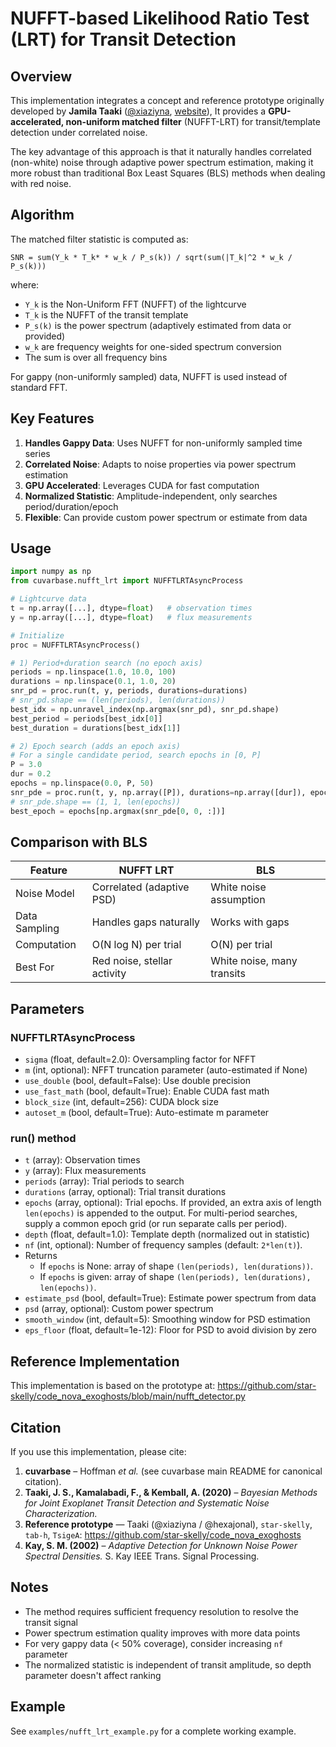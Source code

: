 # NUFFT-based Likelihood Ratio Test (LRT) for Transit Detection

## Overview

This implementation integrates a concept and reference prototype originally developed by
**Jamila Taaki** ([@xiaziyna](https://github.com/xiaziyna), [website](https://xiazina.github.io)),
It provides a **GPU-accelerated, non-uniform matched filter** (NUFFT-LRT) for transit/template detection under correlated noise.

The key advantage of this approach is that it naturally handles correlated (non-white) noise through adaptive power spectrum estimation, making it more robust than traditional Box Least Squares (BLS) methods when dealing with red noise.

## Algorithm

The matched filter statistic is computed as:

```
SNR = sum(Y_k * T_k* * w_k / P_s(k)) / sqrt(sum(|T_k|^2 * w_k / P_s(k)))
```

where:
- `Y_k` is the Non-Uniform FFT (NUFFT) of the lightcurve
- `T_k` is the NUFFT of the transit template
- `P_s(k)` is the power spectrum (adaptively estimated from data or provided)
- `w_k` are frequency weights for one-sided spectrum conversion
- The sum is over all frequency bins

For gappy (non-uniformly sampled) data, NUFFT is used instead of standard FFT.

## Key Features

1. **Handles Gappy Data**: Uses NUFFT for non-uniformly sampled time series
2. **Correlated Noise**: Adapts to noise properties via power spectrum estimation
3. **GPU Accelerated**: Leverages CUDA for fast computation
4. **Normalized Statistic**: Amplitude-independent, only searches period/duration/epoch
5. **Flexible**: Can provide custom power spectrum or estimate from data

## Usage

```python
import numpy as np
from cuvarbase.nufft_lrt import NUFFTLRTAsyncProcess

# Lightcurve data
t = np.array([...], dtype=float)   # observation times
y = np.array([...], dtype=float)   # flux measurements

# Initialize
proc = NUFFTLRTAsyncProcess()

# 1) Period+duration search (no epoch axis)
periods = np.linspace(1.0, 10.0, 100)
durations = np.linspace(0.1, 1.0, 20)
snr_pd = proc.run(t, y, periods, durations=durations)
# snr_pd.shape == (len(periods), len(durations))
best_idx = np.unravel_index(np.argmax(snr_pd), snr_pd.shape)
best_period = periods[best_idx[0]]
best_duration = durations[best_idx[1]]

# 2) Epoch search (adds an epoch axis)
# For a single candidate period, search epochs in [0, P]
P = 3.0
dur = 0.2
epochs = np.linspace(0.0, P, 50)
snr_pde = proc.run(t, y, np.array([P]), durations=np.array([dur]), epochs=epochs)
# snr_pde.shape == (1, 1, len(epochs))
best_epoch = epochs[np.argmax(snr_pde[0, 0, :])]
```

## Comparison with BLS

| Feature | NUFFT LRT | BLS |
|---------|-----------|-----|
| Noise Model | Correlated (adaptive PSD) | White noise assumption |
| Data Sampling | Handles gaps naturally | Works with gaps |
| Computation | O(N log N) per trial | O(N) per trial |
| Best For | Red noise, stellar activity | White noise, many transits |

## Parameters

### NUFFTLRTAsyncProcess

- `sigma` (float, default=2.0): Oversampling factor for NFFT
- `m` (int, optional): NFFT truncation parameter (auto-estimated if None)
- `use_double` (bool, default=False): Use double precision
- `use_fast_math` (bool, default=True): Enable CUDA fast math
- `block_size` (int, default=256): CUDA block size
- `autoset_m` (bool, default=True): Auto-estimate m parameter

### run() method

- `t` (array): Observation times
- `y` (array): Flux measurements
- `periods` (array): Trial periods to search
- `durations` (array, optional): Trial transit durations
- `epochs` (array, optional): Trial epochs. If provided, an extra axis of
  length `len(epochs)` is appended to the output. For multi-period searches,
  supply a common epoch grid (or run separate calls per period).
- `depth` (float, default=1.0): Template depth (normalized out in statistic)
- `nf` (int, optional): Number of frequency samples (default: `2*len(t)`).
- Returns
  - If `epochs` is None: array of shape `(len(periods), len(durations))`.
  - If `epochs` is given: array of shape `(len(periods), len(durations), len(epochs))`.
- `estimate_psd` (bool, default=True): Estimate power spectrum from data
- `psd` (array, optional): Custom power spectrum
- `smooth_window` (int, default=5): Smoothing window for PSD estimation
- `eps_floor` (float, default=1e-12): Floor for PSD to avoid division by zero

## Reference Implementation

This implementation is based on the prototype at:
https://github.com/star-skelly/code_nova_exoghosts/blob/main/nufft_detector.py

## Citation

If you use this implementation, please cite:

1. **cuvarbase** – Hoffman *et al.* (see cuvarbase main README for canonical citation).
2. **Taaki, J. S., Kamalabadi, F., & Kemball, A. (2020)** – *Bayesian Methods for Joint Exoplanet Transit Detection and Systematic Noise Characterization.*
3. **Reference prototype** — Taaki (@xiaziyna / @hexajonal), `star-skelly`, `tab-h`, `TsigeA`: https://github.com/star-skelly/code_nova_exoghosts
4. **Kay, S. M. (2002)** – *Adaptive Detection for Unknown Noise Power Spectral Densities.* S. Kay IEEE Trans. Signal Processing.


## Notes

- The method requires sufficient frequency resolution to resolve the transit signal
- Power spectrum estimation quality improves with more data points
- For very gappy data (< 50% coverage), consider increasing `nf` parameter
- The normalized statistic is independent of transit amplitude, so depth parameter doesn't affect ranking

## Example

See `examples/nufft_lrt_example.py` for a complete working example.
